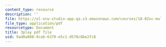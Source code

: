 ```yaml
---
content_type: resource
description: ''
file: https://ol-ocw-studio-app-qa.s3.amazonaws.com/courses/18-02sc-multivariable-calculus-fall-2010/9ad8a8089cab6370e5c1d578c8be2fc8_KnVNFj53Eq4.pdf
file_type: application/pdf
resourcetype: Document
title: 3play pdf file
uid: 9ad8a808-9cab-6370-e5c1-d578c8be2fc8
---
```

